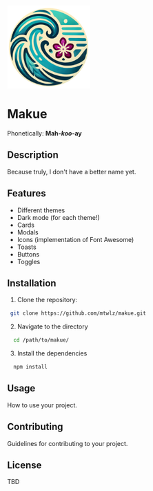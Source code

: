![image](src\assets\makue192.png)

# Makue
Phonetically: **Mah-*koo*-ay**

## Description

Because truly, I don't have a better name yet.

## Features

- Different themes
- Dark mode (for each theme!)
- Cards
- Modals
- Icons (implementation of Font Awesome)
- Toasts
- Buttons
- Toggles

## Installation

1. Clone the repository:

  ```bash
   git clone https://github.com/mtwlz/makue.git
  ```

2. Navigate to the directory
  ```bash
    cd /path/to/makue/
  ```

3. Install the dependencies
  ```bash
    npm install
  ```

## Usage
How to use your project.

## Contributing
Guidelines for contributing to your project.

## License
TBD
